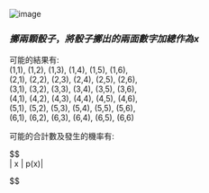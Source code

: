 
![image](https://github.com/user-attachments/assets/105ca162-88fb-4e54-926a-1e3437cdeea9)

### $擲兩顆骰子，將骰子擲出的兩面數字加總作為x$

可能的結果有:  
(1,1), (1,2), (1,3), (1,4), (1,5), (1,6),   
(2,1), (2,2), (2,3), (2,4), (2,5), (2,6),   
(3,1), (3,2), (3,3), (3,4), (3,5), (3,6),   
(4,1), (4,2), (4,3), (4,4), (4,5), (4,6),   
(5,1), (5,2), (5,3), (5,4), (5,5), (5,6),   
(6,1), (6,2), (6,3), (6,4), (6,5), (6,6)  

可能的合計數及發生的機率有:  

$$  
| x | p(x)|

$$

